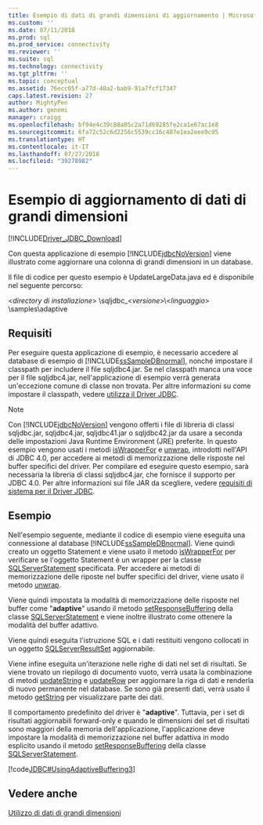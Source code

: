 ```yaml
---
title: Esempio di dati di grandi dimensioni di aggiornamento | Microsoft Docs
ms.custom: ''
ms.date: 07/11/2018
ms.prod: sql
ms.prod_service: connectivity
ms.reviewer: ''
ms.suite: sql
ms.technology: connectivity
ms.tgt_pltfrm: ''
ms.topic: conceptual
ms.assetid: 76ecc05f-a77d-40a2-bab9-91a7fcf17347
caps.latest.revision: 27
author: MightyPen
ms.author: genemi
manager: craigg
ms.openlocfilehash: bf94e4c39c88a05c2a71d69285fe2ca1e67ac1e8
ms.sourcegitcommit: 6fa72c52c6d2256c5539cc16c407e1ea2eee9c95
ms.translationtype: HT
ms.contentlocale: it-IT
ms.lasthandoff: 07/27/2018
ms.locfileid: "39278982"
---
```

# <a name="updating-large-data-sample"></a>Esempio di aggiornamento di dati di grandi dimensioni
[!INCLUDE[Driver_JDBC_Download](../../../includes/driver_jdbc_download.md)]

  Con questa applicazione di esempio [!INCLUDE[jdbcNoVersion](../../../includes/jdbcnoversion_md.md)] viene illustrato come aggiornare una colonna di grandi dimensioni in un database.  
  
 Il file di codice per questo esempio è UpdateLargeData.java ed è disponibile nel seguente percorso:  
  
 \<*directory di installazione*> \sqljdbc_\<*versione*>\\<*linguaggio*> \samples\adaptive  
  
## <a name="requirements"></a>Requisiti  
 Per eseguire questa applicazione di esempio, è necessario accedere al database di esempio di [!INCLUDE[ssSampleDBnormal](../../../includes/sssampledbnormal_md.md)], nonché impostare il classpath per includere il file sqljdbc4.jar. Se nel classpath manca una voce per il file sqljdbc4.jar, nell'applicazione di esempio verrà generata un'eccezione comune di classe non trovata. Per altre informazioni su come impostare il classpath, vedere [utilizza il Driver JDBC](../../../connect/jdbc/using-the-jdbc-driver.md).  
  
> [!NOTE]  
>  Con [!INCLUDE[jdbcNoVersion](../../../includes/jdbcnoversion_md.md)] vengono offerti i file di libreria di classi sqljdbc.jar, sqljdbc4.jar, sqljdbc41.jar o sqljdbc42.jar da usare a seconda delle impostazioni Java Runtime Environment (JRE) preferite. In questo esempio vengono usati i metodi [isWrapperFor](../../../connect/jdbc/reference/iswrapperfor-method-sqlserverstatement.md) e [unwrap](../../../connect/jdbc/reference/unwrap-method-sqlserverstatement.md), introdotti nell'API di JDBC 4.0, per accedere ai metodi di memorizzazione delle risposte nel buffer specifici del driver. Per compilare ed eseguire questo esempio, sarà necessaria la libreria di classi sqljdbc4.jar, che fornisce il supporto per JDBC 4.0. Per altre informazioni sui file JAR da scegliere, vedere [requisiti di sistema per il Driver JDBC](../../../connect/jdbc/system-requirements-for-the-jdbc-driver.md).  
  
## <a name="example"></a>Esempio  
 Nell'esempio seguente, mediante il codice di esempio viene eseguita una connessione al database [!INCLUDE[ssSampleDBnormal](../../../includes/sssampledbnormal_md.md)]. Viene quindi creato un oggetto Statement e viene usato il metodo [isWrapperFor](../../../connect/jdbc/reference/iswrapperfor-method-sqlserverstatement.md) per verificare se l'oggetto Statement è un wrapper per la classe [SQLServerStatement](../../../connect/jdbc/reference/sqlserverstatement-class.md) specificata. Per accedere ai metodi di memorizzazione delle riposte nel buffer specifici del driver, viene usato il metodo [unwrap](../../../connect/jdbc/reference/unwrap-method-sqlserverstatement.md).  
  
 Viene quindi impostata la modalità di memorizzazione delle risposte nel buffer come "**adaptive**" usando il metodo [setResponseBuffering](../../../connect/jdbc/reference/setresponsebuffering-method-sqlserverstatement.md) della classe [SQLServerStatement](../../../connect/jdbc/reference/sqlserverstatement-class.md) e viene inoltre illustrato come ottenere la modalità del buffer adattivo.  
  
 Viene quindi eseguita l'istruzione SQL e i dati restituiti vengono collocati in un oggetto [SQLServerResultSet](../../../connect/jdbc/reference/sqlserverresultset-class.md) aggiornabile.  
  
 Viene infine eseguita un'iterazione nelle righe di dati nel set di risultati. Se viene trovato un riepilogo di documento vuoto, verrà usata la combinazione di metodi [updateString](../../../connect/jdbc/reference/updatestring-method-sqlserverresultset.md) e [updateRow](../../../connect/jdbc/reference/updaterow-method-sqlserverresultset.md) per aggiornare la riga di dati e renderla di nuovo permanente nel database. Se sono già presenti dati, verrà usato il metodo [getString](../../../connect/jdbc/reference/getstring-method-sqlserverresultset.md) per visualizzare parte dei dati.  
  
 Il comportamento predefinito del driver è "**adaptive**". Tuttavia, per i set di risultati aggiornabili forward-only e quando le dimensioni del set di risultati sono maggiori della memoria dell'applicazione, l'applicazione deve impostare la modalità di memorizzazione nel buffer adattiva in modo esplicito usando il metodo [setResponseBuffering](../../../connect/jdbc/reference/setresponsebuffering-method-sqlserverstatement.md) della classe [SQLServerStatement](../../../connect/jdbc/reference/sqlserverstatement-class.md).  
  
 [!code[JDBC#UsingAdaptiveBuffering3](../../../connect/jdbc/codesnippet/Java/updating-large-data-sample_1.java)]  
  
## <a name="see-also"></a>Vedere anche  
 [Utilizzo di dati di grandi dimensioni](../../../connect/jdbc/working-with-large-data.md)  
  
  
